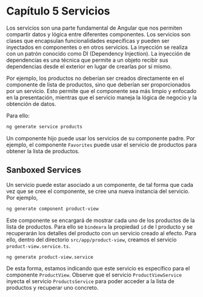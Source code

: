 # Capítulo 5 Servicios

Los servicios son una parte fundamental de Angular que nos permiten compartir datos y lógica entre diferentes componentes. Los servicios son clases que encapsulan funcionalidades específicas y pueden ser inyectados en componentes o en otros servicios. La inyección se realiza con un patrón conocido como DI (Dependency Injection). La inyección de dependencias es una técnica que permite a un objeto recibir sus dependencias desde el exterior en lugar de crearlas por sí mismo.

Por ejemplo, los productos no deberían ser creados directamente en el componente de lista de productos, sino que deberían ser proporcionados por un servicio. Esto permite que el componente sea más limpio y enfocado en la presentación, mientras que el servicio maneja la lógica de negocio y la obtención de datos.

Para ello:

```bash
ng generate service products
```

Un componente hijo puede usar los servicios de su componente padre. Por ejemplo, el componente `Favorites` puede usar el servicio de productos para obtener la lista de productos.

## Sanboxed Services

Un servicio puede estar asociado a un componente, de tal forma que cada vez que se cree el componente, se cree una nueva instancia del servicio. Por ejemplo,


```bash
ng generate component product-view
```

Este componente se encargará de mostrar cada uno de los productos de la lista de productos. Para ello se `bindeara` la propiedad `id` de l producto y se recuperarán los detalles del producto con un servicio creado al efecto. Para ello, dentro del directorio `src/app/product-view`, creamos el servicio `product-view.service.ts`.

```bash
ng generate product-view.service
```

De esta forma, estamos indicando que este servicio es específico para el componente `ProductView`. Observe que el servicio `ProductViewService` inyecta el servicio `ProductsService` para poder acceder a la lista de productos y recuperar uno concreto.